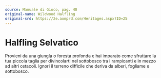 ```yaml
---
source: Manuale di Gioco, pag. 48
original-name: Wildwood Halfling
original-srd: https://2e.aonprd.com/Heritages.aspx?ID=25
---
```


# Halfling Selvatico

Provieni da una giungla o foresta profonda e hai imparato come sfruttare la tua
piccola taglia per divincolarti nel sottobosco tra i rampicanti e in mezzo ad
altri ostacoli. Ignori il terreno difficile che deriva da alberi, fogliame e
sottobosco.
